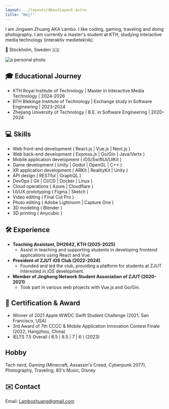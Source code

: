 ```yaml
---
layout: ../layouts/AboutLayout.astro
title: "Hej!"
---
```


I am Jingwen Zhuang AKA Lambo. I like coding, gaming, traveling and doing photography. I am currently a master's student at KTH, studying interactive media technology (interaktiv medieteknik).

📍 Stockholm, Sweden 🇸🇪

<div>
  <img src="https://lambozhuangme.blob.core.windows.net/blog-images/about/23-10-15_DSCF0722.jpeg" class="mx-auto" alt="a personal photo">
</div>

## 🎓 Educational Journey

- KTH Royal Institute of Technology | Master in Interactive Media Technology | 2024-2026
- BTH Blekinge Institute of Technology | Exchange study in Software Engineering | 2023-2024
- Zhejiang University of Technology | B.E. in Software Engineering | 2020-2024

## 💻 Skills

- Web front-end development ( React.js | Vue.js | Next.js )
- Web back-end development ( Express.js | Go/Gin | Java/Vertx )
- Mobile application development ( iOS/SwiftUI/UIKit )
- Game development ( Unity | Godot | OpenGL | C++ )
- XR application development ( ARKit | RealityKit | Unity )
- API design ( RESTful | GraphQL )
- DevOps ( Git | CI/CD | Docker | Linux )
- Cloud operations ( Azure | Cloudflare )
- UI/UX prototyping ( Figma | Sketch )
- Video editing ( Final Cut Pro )
- Photo editing ( Adobe Lightroom | Capture One )
- 3D modeling ( Blender )
- 3D printing ( Anycubic )

## 🛠️ Experience

- **Teaching Assistant, DH2642, KTH (2025-2025)**
  - Assist in teaching and supporting students in developing frontend applications using React and Vue.
- **President of ZJUT iOS Club (2022-2024)**
  - Founded and led the club, providing a platform for students at ZJUT interested in iOS development.
- **Member of Jinghong Network Student Association of ZJUT (2020-2021)**
  - Took part in various web projects with Vue.js and Go/Gin.

## 📃 Certification & Award

- Winner of 2021 Apple WWDC Swift Student Challenge (2021, San Francisco, USA)
- 3rd Award of 7th CCCC & Mobile Application Innovation Contest Finale (2022, Hangzhou, China)
- IELTS 7.5 Overall ( 8.5 | 8.5 | 7 | 6 ) (2023)

## Hobby

Tech nerd, Gaming (Minecraft, Assassin's Creed, Cyberpunk 2077), Photography, Traveling, 80's Music, Disney

## ✉️ Contact

Email: Lambozhuang@gmail.com